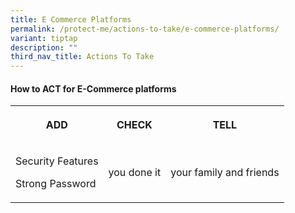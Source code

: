 ```yaml
---
title: E Commerce Platforms
permalink: /protect-me/actions-to-take/e-commerce-platforms/
variant: tiptap
description: ""
third_nav_title: Actions To Take
---
```

<h4>How to ACT for E-Commerce platforms</h4><table><tbody><tr><th rowspan="1" colspan="1"><p><strong>ADD</strong></p></th><th rowspan="1" colspan="1"><p><strong>CHECK</strong></p></th><th rowspan="1" colspan="1"><p><strong>TELL</strong></p></th></tr><tr><td rowspan="2" colspan="1"><p>Security Features</p><p>Strong Password</p><p></p><p></p><p></p></td><td rowspan="2" colspan="1"><p>you done it</p></td><td rowspan="2" colspan="1"><p>your family and friends</p></td></tr><tr></tr></tbody></table><p></p>